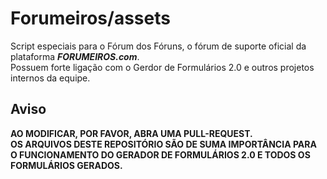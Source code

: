 # Forumeiros/assets

Script especiais para o Fórum dos Fóruns, o fórum de suporte oficial da plataforma ***FORUMEIROS.com***.  
Possuem forte ligação com o Gerdor de Formulários 2.0 e outros projetos internos da equipe.

## Aviso

**AO MODIFICAR, POR FAVOR, ABRA UMA PULL-REQUEST.  
OS ARQUIVOS DESTE REPOSITÓRIO SÃO DE SUMA IMPORTÂNCIA PARA O FUNCIONAMENTO DO GERADOR DE FORMULÁRIOS 2.0 E TODOS OS FORMULÁRIOS GERADOS.**
